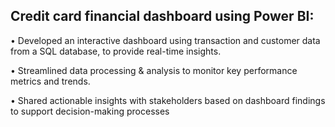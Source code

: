 ## Credit card financial dashboard using Power BI:
• Developed an interactive dashboard using 
transaction and customer data from a SQL database, 
to provide real-time insights.

• Streamlined data processing & analysis to monitor 
key performance metrics and trends.

• Shared actionable insights with stakeholders based 
on dashboard findings to support decision-making 
processes
